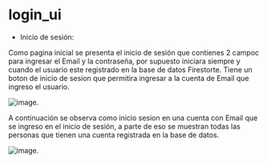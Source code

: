 # login_ui

- Inicio de sesión:

Como pagina inicial se presenta el inicio de sesión que contienes 2 campoc para ingresar el Email y la contraseña, por supuesto iniciara siempre y cuando el usuario este registrado en la base de datos Firestorte. Tiene un boton de inicio de sesion que permitira ingresar a la cuenta de Email que ingreso el usuario.

![image](https://user-images.githubusercontent.com/101755814/198275348-5aba0033-bad7-411a-8b6f-b52781dde8cd.png).

A continuación se observa como inicio sesion en una cuenta con Email que se ingreso en el inicio de sesión, a parte de eso se muestran todas las personas que tienen una cuenta registrada en la base de datos.

![image](https://user-images.githubusercontent.com/101755814/198275967-476dffe9-fbe2-49e0-a471-b2e5f58c2831.png).



